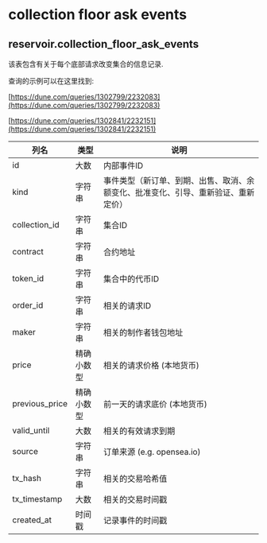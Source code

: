 # collection floor ask events

## **reservoir.collection\_floor\_ask\_events**

该表包含有关于每个底部请求改变集合的信息记录.

查询的示例可以在这里找到:

[https://dune.com/queries/1302799/2232083](https://dune.com/queries/1302799/2232083)

[https://dune.com/queries/1302841/2232151](https://dune.com/queries/1302841/2232151)

| **列名** | **类型**  | **说明**                                                                                                 |
|-----------------|-----------|-----------------------------------------------------------------------------------------------------------------|
| id              | 大数    | 内部事件ID                                                                                              |
| kind            | 字符串    | 事件类型（新订单、到期、出售、取消、余额变化、批准变化、引导、重新验证、重新定价） |
| collection\_id  | 字符串    | 集合ID                                                                                                   |
| contract        | 字符串    | 合约地址                                                                                                |
| token\_id       | 字符串    | 集合中的代币ID                                                                              |
| order\_id       | 字符串    | 相关的请求ID                                                                                              |
| maker           | 字符串    | 相关的制作者钱包地址                                                                            |
| price           | 精确小数型   | 相关的请求价格 (本地货币)                                                                         |
| previous\_price | 精确小数型   | 前一天的请求底价 (本地货币)                                                                      |
| valid\_until    | 大数    | 相关的有效请求到期                                                                              |
| source          | 字符串    | 订单来源 (e.g. opensea.io)                                                                           |
| tx\_hash        | 字符串    | 相关的交易哈希值                                                                                     |
| tx\_timestamp   | 大数    | 相关的交易时间戳                                                                                |
| created\_at     | 时间戳 | 记录事件的时间戳                                                                                |
